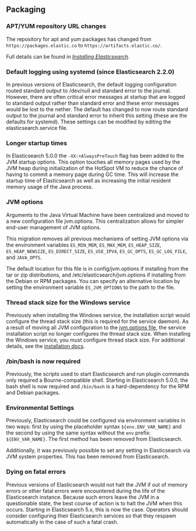 ## Packaging

### APT/YUM repository URL changes

The repository for apt and yum packages has changed from `https://packages.elastic.co` to `https://artifacts.elastic.co/`.

Full details can be found in [_Installing Elasticsearch_](install-elasticsearch.html "Installing Elasticsearch").

### Default logging using systemd (since Elasticsearch 2.2.0)

In previous versions of Elasticsearch, the default logging configuration routed standard output to /dev/null and standard error to the journal. However, there are often critical error messages at startup that are logged to standard output rather than standard error and these error messages would be lost to the nether. The default has changed to now route standard output to the journal and standard error to inherit this setting (these are the defaults for systemd). These settings can be modified by editing the elasticsearch.service file.

### Longer startup times

In Elasticsearch 5.0.0 the `-XX:+AlwaysPreTouch` flag has been added to the JVM startup options. This option touches all memory pages used by the JVM heap during initialization of the HotSpot VM to reduce the chance of having to commit a memory page during GC time. This will increase the startup time of Elasticsearch as well as increasing the initial resident memory usage of the Java process.

### JVM options

Arguments to the Java Virtual Machine have been centralized and moved to a new configuration file jvm.options. This centralization allows for simpler end-user management of JVM options.

This migration removes all previous mechanisms of setting JVM options via the environment variables `ES_MIN_MEM`, `ES_MAX_MEM`, `ES_HEAP_SIZE`, `ES_HEAP_NEWSIZE`, `ES_DIRECT_SIZE`, `ES_USE_IPV4`, `ES_GC_OPTS`, `ES_GC_LOG_FILE`, and `JAVA_OPTS`.

The default location for this file is in config/jvm.options if installing from the tar or zip distributions, and /etc/elasticsearch/jvm.options if installing from the Debian or RPM packages. You can specify an alternative location by setting the environment variable `ES_JVM_OPTIONS` to the path to the file.

### Thread stack size for the Windows service

Previously when installing the Windows service, the installation script would configure the thread stack size (this is required for the service daemon). As a result of moving all JVM configuration to the [jvm.options file](setting-system-settings.html#jvm-options "Setting JVM options"), the service installation script no longer configures the thread stack size. When installing the Windows service, you must configure thread stack size. For additional details, see the [installation docs](windows.html#windows-service "Installing Elasticsearch as a Service on Windows").

### /bin/bash is now required

Previously, the scripts used to start Elasticsearch and run plugin commands only required a Bourne-compatible shell. Starting in Elasticsearch 5.0.0, the bash shell is now required and `/bin/bash` is a hard-dependency for the RPM and Debian packages.

### Environmental Settings

Previously, Elasticsearch could be configured via environment variables in two ways: first by using the placeholder syntax `${env.ENV_VAR_NAME}` and the second by using the same syntax without the `env` prefix: `${ENV_VAR_NAME}`. The first method has been removed from Elasticsearch.

Additionally, it was previously possible to set any setting in Elasticsearch via JVM system properties. This has been removed from Elasticsearch.

### Dying on fatal errors

Previous versions of Elasticsearch would not halt the JVM if out of memory errors or other fatal errors were encountered during the life of the Elasticsearch instance. Because such errors leave the JVM in a questionable state, the best course of action is to halt the JVM when this occurs. Starting in Elasticsearch 5.x, this is now the case. Operators should consider configuring their Elasticsearch services so that they respawn automatically in the case of such a fatal crash.
